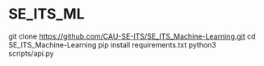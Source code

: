 # SE_ITS_ML

git clone https://github.com/CAU-SE-ITS/SE_ITS_Machine-Learning.git
cd SE_ITS_Machine-Learning
pip install requirements.txt
python3 scripts/api.py


